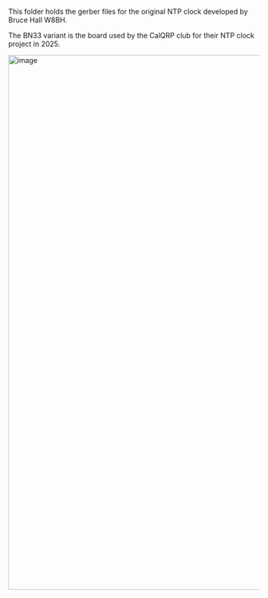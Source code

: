 This folder holds the gerber files for the original NTP clock developed by Bruce Hall W8BH.

The BN33 variant is the board used by the CalQRP club for their NTP clock project in 2025.

<img width="1746" height="1073" alt="image" src="https://github.com/user-attachments/assets/a4e164a4-fedd-4955-ae36-e471c35729b7" />

